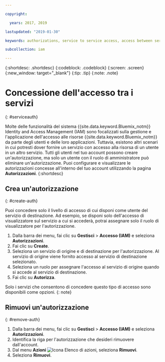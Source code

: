 ```yaml
---

copyright:

  years: 2017, 2019

lastupdated: "2019-01-30"

keywords: authorizations, service to service access, access between services

subcollection: iam

---
```


{:shortdesc: .shortdesc}
{:codeblock: .codeblock}
{:screen: .screen}
{:new_window: target="_blank"}
{:tip: .tip}
{:note: .note}


# Concessione dell'accesso tra i servizi
{: #serviceauth}

Molte delle funzionalità del sistema {{site.data.keyword.Bluemix_notm}} Identity and Access Management (IAM) sono focalizzati sulla gestione e l'applicazione dell'accesso alle risorse {{site.data.keyword.Bluemix_notm}} da parte degli utenti e delle loro applicazioni. Tuttavia, esistono altri scenari in cui potresti dover fornire un servizio con accesso alla risorsa di un utente in un altro servizio. Tutti gli utenti nel tuo account possono creare un'autorizzazione, ma solo un utente con il ruolo di amministratore può eliminare un'autorizzazione. Puoi configurare e visualizzare le autorizzazioni concesse all'interno del tuo account utilizzando la pagina **Autorizzazioni**.
{:shortdesc}

## Crea un'autorizzazione
{: #create-auth}

Puoi concedere solo il livello di accesso di cui disponi come utente del servizio di destinazione. Ad esempio, se disponi solo dell'accesso di visualizzatore sul servizio a cui si accederà, potrai assegnare solo il ruolo di visualizzatore per l'autorizzazione.

1. Dalla barra dei menu, fai clic su **Gestisci** &gt; **Accesso (IAM)** e seleziona **Autorizzazioni**.
2. Fai clic su **Create**.
3. Seleziona un servizio di origine e di destinazione per l'autorizzazione. Al servizio di origine viene fornito accesso al servizio di destinazione selezionato.
4. Seleziona un ruolo per assegnare l'accesso al servizio di origine quando si accede al servizio di destinazione.
5. Fai clic su **Autorizza**.

Solo i servizi che consentono di concedere questo tipo di accesso sono disponibili come opzioni.
{: note}

## Rimuovi un'autorizzazione
{: #remove-auth}

1. Dalla barra dei menu, fai clic su **Gestisci** &gt; **Accesso (IAM)** e seleziona **Autorizzazioni**.
2. Identifica la riga per l'autorizzazione che desideri rimuovere dall'account.
3. Dal menu **Azioni** ![Icona Elenco di azioni](../icons/action-menu-icon.svg), seleziona **Rimuovi**.
5. Seleziona **Rimuovi**.
